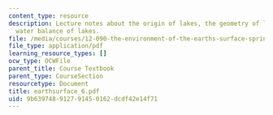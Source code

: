 ```yaml
---
content_type: resource
description: Lecture notes about the origin of lakes, the geometry of lakes, and the
  water balance of lakes.
file: /media/courses/12-090-the-environment-of-the-earths-surface-spring-2007/9b639748912791450162dcdf42e14f71_earthsurface_6.pdf
file_type: application/pdf
learning_resource_types: []
ocw_type: OCWFile
parent_title: Course Textbook
parent_type: CourseSection
resourcetype: Document
title: earthsurface_6.pdf
uid: 9b639748-9127-9145-0162-dcdf42e14f71
---
```

